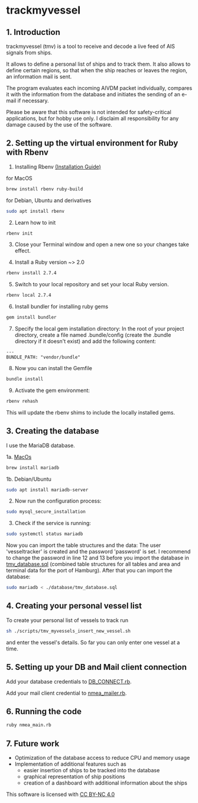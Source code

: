 # trackmyvessel

## 1. Introduction
trackmyvessel (tmv) is a tool to receive and decode a live feed of AIS signals from ships.

It allows to define a personal list of ships and to track them. It also allows to define certain regions, so that when the ship reaches or leaves the region, an information mail is sent.

The program evaluates each incoming AIVDM packet individually, compares it with the information from the database and initiates the sending of an e-mail if necessary.

Please be aware that this software is not intended for safety-critical applications, but for hobby use only. I disclaim all responsibility for any damage caused by the use of the software. 

## 2. Setting up the virtual environment for Ruby with Rbenv

1. Installing Rbenv [(Installation Guide)](https://github.com/rbenv/rbenv)

for MacOS

```sh
brew install rbenv ruby-build
```
for Debian, Ubuntu and derivatives
```sh
sudo apt install rbenv
```

2. Learn how to init
```sh
rbenv init
```

3. Close your Terminal window and open a new one so your changes take effect.

4. Install a Ruby version ~> 2.0
```sh
rbenv install 2.7.4
```

5. Switch to your local repository and set your local Ruby version.
```sh
rbenv local 2.7.4
```

6. Install bundler for installing ruby gems
```sh
gem install bundler
```

7. Specify the local gem installation directory: In the root of your project directory, create a file named .bundle/config (create the .bundle directory if it doesn't exist) and add the following content:
```
--- 
BUNDLE_PATH: "vendor/bundle"
```

8. Now you can install the Gemfile
```sh
bundle install
```

9. Activate the gem environment:
```sh
rbenv rehash
```
This will update the rbenv shims to include the locally installed gems.


## 3. Creating the database
I use the MariaDB database.

1a. [MacOs](https://mariadb.com/kb/en/installing-mariadb-on-macos-using-homebrew/)
```sh
brew install mariadb
```

1b. Debian/Ubuntu
```sh
sudo apt install mariadb-server
```

2. Now run the configuration process:

```sh
sudo mysql_secure_installation
```

3. Check if the service is running:

```sh
sudo systemctl status mariadb
```
Now you can import the table structures and the data:
The user 'vesseltracker' is created and the password 'password' is set. I recommend to change the password in line 12 and 13 before you import the database in [tmv_database.sql](./database/tmv_database.sql) (combined table structures for all tables and area and terminal data for the port of Hamburg). After that you can import the database:

```sh
sudo mariadb < ./database/tmv_database.sql
```

## 4. Creating your personal vessel list

To create your personal list of vessels to track run

```sh
sh ./scripts/tmv_myvessels_insert_new_vessel.sh
```

and enter the vessel's details. So far you can only enter one vessel at a time.

## 5. Setting up your DB and Mail client connection

Add your database credentials to [DB_CONNECT.rb](./config/DB_CONNECT.rb).

Add your mail client credential to [nmea_mailer.rb](./config/nmea_mailer.rb).

## 6. Running the code

```sh
ruby nmea_main.rb
```

## 7. Future work
- Optimization of the database access to reduce CPU and memory usage
- Implementation of additional features such as
    - easier insertion of ships to be tracked into the database
    - graphical representation of ship positions
    - creation of a dashboard with additional information about the ships



This software is licensed with [CC BY-NC 4.0](https://github.com/idleberg/Creative-Commons-Markdown/blob/main/4.0/by-nc.markdown)
